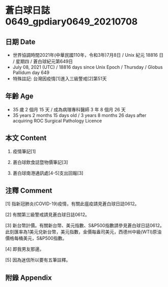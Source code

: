 [_metadata_:encoding]: - "utf-8"
[_metadata_:language]: - "zh-Hant-TW"
[_metadata_:fileformat]: - "markdown"
[_metadata_:MIME_type]: - "text/plain"
[_metadata_:markdown_version]: - "commonmark version 0.29"
[_metadata_:markdown_spec]: - "https://spec.commonmark.org/0.29/"

# 蒼白球日誌0649_gpdiary0649_20210708 #

## 日期 Date ##

* 世界協調時間2021年(中華民國110年，令和3年)7月8日 / Unix 紀元 18816 日 / 星期四 / 蒼白球紀元第649日
* July 08, 2021 (UTC) / 18816 days since Unix Epoch / Thursday / Globus Pallidum day 649
* 特殊註記: 台灣因疫情[1]進入三級警戒[2]第51天

## 年齡 Age ##

* 35 歲 2 個月 15 天 / 成為病理專科醫師 3 年 8 個月 26 天
* 35 years 2 months 15 days old / 3 years 8 months 26 days after acquiring ROC Surgical Pathology Licence

## 本文 Content ##

1. 疫情筆記[1]

    
2. 蒼白球飲食誌暨物價筆記[3]

    
3. 蒼白球南港通訊處[4-5]支出回報[3]

    

## 注釋 Comment ##

[1] 指新冠肺炎(COVID-19)疫情，有關此瘟疫請見蒼白球日誌0612。


[2] 有關第三級警戒請見蒼白球日誌0612。


[3] 新台幣計價。有關新台幣、美元指數、S&P500指數請參見蒼白球日誌0612。此刻匯率為1美元兌新台幣，美元指數，金價每盎司美元，西德州中級(WTI)原油價格每桶美元，S&P500指數。


[4] 即我男友那邊。


[5] 因為迷信所以要有五筆註釋。



## 附錄 Appendix ##

